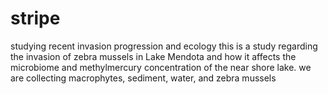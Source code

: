 # stripe
studying recent invasion progression and ecology
this is a study regarding the invasion of zebra mussels in Lake Mendota and how it affects the microbiome and methylmercury concentration of the near shore lake. we are collecting macrophytes, sediment, water, and zebra mussels 
